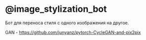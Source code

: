 # @image_stylization_bot
Бот для переноса стиля с одного изображения на другое.

GAN - https://github.com/junyanz/pytorch-CycleGAN-and-pix2pix
